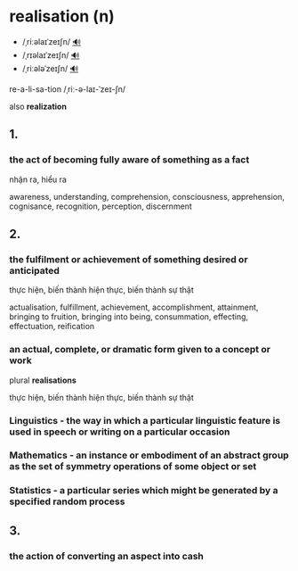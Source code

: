 # realisation (n)

- /ˌriːəlaɪˈzeɪʃn/ [🔊](https://www.oxfordlearnersdictionaries.com/media/english/uk_pron/r/rea/reali/realization__gb_1.mp3)
- /ˌrɪəlaɪˈzeɪʃn/ [🔊](https://www.oxfordlearnersdictionaries.com/media/english/uk_pron/r/rea/reali/realization__gb_2.mp3)
- /ˌriːələˈzeɪʃn/ [🔊](https://www.oxfordlearnersdictionaries.com/media/english/us_pron/r/rea/reali/realization__us_1.mp3)

re-a-li-sa-tion /ˌriː-ə-laɪ-ˈzeɪ-ʃn/

also **realization**

## 1.

### the act of becoming fully aware of something as a fact

nhận ra, hiểu ra

awareness, understanding, comprehension, consciousness, apprehension, cognisance, recognition, perception, discernment

## 2.

### the fulfilment or achievement of something desired or anticipated

thực hiện, biến thành hiện thực, biến thành sự thật

actualisation, fulfillment, achievement, accomplishment, attainment, bringing to fruition, bringing into being, consummation, effecting, effectuation, reification

### an actual, complete, or dramatic form given to a concept or work

plural **realisations**

thực hiện, biến thành hiện thực, biến thành sự thật

### Linguistics - the way in which a particular linguistic feature is used in speech or writing on a particular occasion

### Mathematics - an instance or embodiment of an abstract group as the set of symmetry operations of some object or set

### Statistics - a particular series which might be generated by a specified random process

## 3.

### the action of converting an aspect into cash